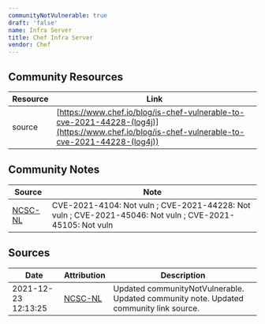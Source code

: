 ```yaml
---
communityNotVulnerable: true
draft: 'false'
name: Infra Server
title: Chef Infra Server
vendor: Chef
---
```



## Community Resources
| Resource | Link |
| --- | --- |
| source | [https://www.chef.io/blog/is-chef-vulnerable-to-cve-2021-44228-(log4j)](https://www.chef.io/blog/is-chef-vulnerable-to-cve-2021-44228-(log4j)) |

## Community Notes
| Source | Note |
| --- | --- |
| [NCSC-NL](https://github.com/NCSC-NL/log4shell/blob/main/software/README.md) | CVE-2021-4104: Not vuln ; CVE-2021-44228: Not vuln ; CVE-2021-45046: Not vuln ; CVE-2021-45105: Not vuln </ul> |

## Sources
| Date | Attribution | Description |
| --- | --- | --- |
| 2021-12-23 12:13:25 | [NCSC-NL](https://github.com/NCSC-NL/log4shell/blob/main/software/README.md) | Updated communityNotVulnerable. Updated community note. Updated community link source.  |
